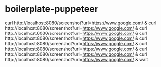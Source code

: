 # boilerplate-puppeteer

curl http://localhost:8080/screenshot\?url\=https://www.google.com/ &
curl http://localhost:8080/screenshot\?url\=https://www.google.com/ &
curl http://localhost:8080/screenshot\?url\=https://www.google.com/ &
curl http://localhost:8080/screenshot\?url\=https://www.google.com/ &
curl http://localhost:8080/screenshot\?url\=https://www.google.com/ &
curl http://localhost:8080/screenshot\?url\=https://www.google.com/ &
curl http://localhost:8080/screenshot\?url\=https://www.google.com/ &
curl http://localhost:8080/screenshot\?url\=https://www.google.com/ &
wait